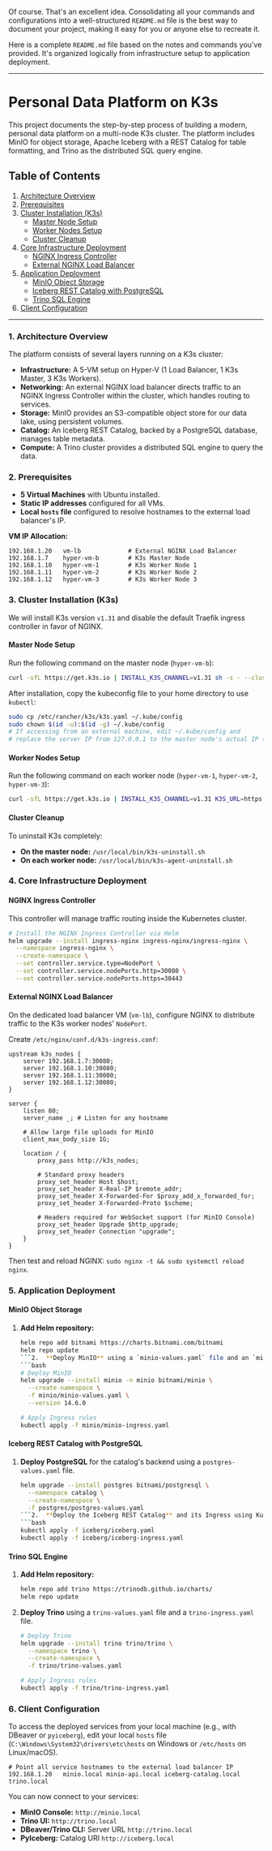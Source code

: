 Of course. That's an excellent idea. Consolidating all your commands and configurations into a well-structured `README.md` file is the best way to document your project, making it easy for you or anyone else to recreate it.

Here is a complete `README.md` file based on the notes and commands you've provided. It's organized logically from infrastructure setup to application deployment.

---

# Personal Data Platform on K3s

This project documents the step-by-step process of building a modern, personal data platform on a multi-node K3s cluster. The platform includes MinIO for object storage, Apache Iceberg with a REST Catalog for table formatting, and Trino as the distributed SQL query engine.

## Table of Contents

1.  [Architecture Overview](#1-architecture-overview)
2.  [Prerequisites](#2-prerequisites)
3.  [Cluster Installation (K3s)](#3-cluster-installation-k3s)
    *   [Master Node Setup](#master-node-setup)
    *   [Worker Nodes Setup](#worker-nodes-setup)
    *   [Cluster Cleanup](#cluster-cleanup)
4.  [Core Infrastructure Deployment](#4-core-infrastructure-deployment)
    *   [NGINX Ingress Controller](#nginx-ingress-controller)
    *   [External NGINX Load Balancer](#external-nginx-load-balancer)
5.  [Application Deployment](#5-application-deployment)
    *   [MinIO Object Storage](#minio-object-storage)
    *   [Iceberg REST Catalog with PostgreSQL](#iceberg-rest-catalog-with-postgresql)
    *   [Trino SQL Engine](#trino-sql-engine)
6.  [Client Configuration](#6-client-configuration)

---

### 1. Architecture Overview

The platform consists of several layers running on a K3s cluster:

-   **Infrastructure:** A 5-VM setup on Hyper-V (1 Load Balancer, 1 K3s Master, 3 K3s Workers).
-   **Networking:** An external NGINX load balancer directs traffic to an NGINX Ingress Controller within the cluster, which handles routing to services.
-   **Storage:** MinIO provides an S3-compatible object store for our data lake, using persistent volumes.
-   **Catalog:** An Iceberg REST Catalog, backed by a PostgreSQL database, manages table metadata.
-   **Compute:** A Trino cluster provides a distributed SQL engine to query the data.

### 2. Prerequisites

-   **5 Virtual Machines** with Ubuntu installed.
-   **Static IP addresses** configured for all VMs.
-   **Local `hosts` file** configured to resolve hostnames to the external load balancer's IP.

**VM IP Allocation:**
```
192.168.1.20   vm-lb             # External NGINX Load Balancer
192.168.1.7    hyper-vm-b        # K3s Master Node
192.168.1.10   hyper-vm-1        # K3s Worker Node 1
192.168.1.11   hyper-vm-2        # K3s Worker Node 2
192.168.1.12   hyper-vm-3        # K3s Worker Node 3
```

### 3. Cluster Installation (K3s)

We will install K3s version `v1.31` and disable the default Traefik ingress controller in favor of NGINX.

#### Master Node Setup

Run the following command on the master node (`hyper-vm-b`):

```bash
curl -sfL https://get.k3s.io | INSTALL_K3S_CHANNEL=v1.31 sh -s - --cluster-init --token k3scluster --disable traefik --disable servicelb
```

After installation, copy the kubeconfig file to your home directory to use `kubectl`:

```bash
sudo cp /etc/rancher/k3s/k3s.yaml ~/.kube/config
sudo chown $(id -u):$(id -g) ~/.kube/config
# If accessing from an external machine, edit ~/.kube/config and
# replace the server IP from 127.0.0.1 to the master node's actual IP (192.168.1.7).
```

#### Worker Nodes Setup

Run the following command on each worker node (`hyper-vm-1`, `hyper-vm-2`, `hyper-vm-3`):

```bash
curl -sfL https://get.k3s.io | INSTALL_K3S_CHANNEL=v1.31 K3S_URL=https://192.168.1.7:6443 K3S_TOKEN=k3scluster sh -
```

#### Cluster Cleanup

To uninstall K3s completely:
-   **On the master node:** `/usr/local/bin/k3s-uninstall.sh`
-   **On each worker node:** `/usr/local/bin/k3s-agent-uninstall.sh`

### 4. Core Infrastructure Deployment

#### NGINX Ingress Controller

This controller will manage traffic routing inside the Kubernetes cluster.

```bash
# Install the NGINX Ingress Controller via Helm
helm upgrade --install ingress-nginx ingress-nginx/ingress-nginx \
  --namespace ingress-nginx \
  --create-namespace \
  --set controller.service.type=NodePort \
  --set controller.service.nodePorts.http=30080 \
  --set controller.service.nodePorts.https=30443
```

#### External NGINX Load Balancer

On the dedicated load balancer VM (`vm-lb`), configure NGINX to distribute traffic to the K3s worker nodes' `NodePort`.

Create `/etc/nginx/conf.d/k3s-ingress.conf`:
```nginx
upstream k3s_nodes {
    server 192.168.1.7:30080;
    server 192.168.1.10:30080;
    server 192.168.1.11:30080;
    server 192.168.1.12:30080;
}

server {
    listen 80;
    server_name _; # Listen for any hostname

    # Allow large file uploads for MinIO
    client_max_body_size 1G;

    location / {
        proxy_pass http://k3s_nodes;

        # Standard proxy headers
        proxy_set_header Host $host;
        proxy_set_header X-Real-IP $remote_addr;
        proxy_set_header X-Forwarded-For $proxy_add_x_forwarded_for;
        proxy_set_header X-Forwarded-Proto $scheme;

        # Headers required for WebSocket support (for MinIO Console)
        proxy_set_header Upgrade $http_upgrade;
        proxy_set_header Connection "upgrade";
    }
}
```
Then test and reload NGINX: `sudo nginx -t && sudo systemctl reload nginx`.

### 5. Application Deployment

#### MinIO Object Storage

1.  **Add Helm repository:**
    ```bash
    helm repo add bitnami https://charts.bitnami.com/bitnami
    helm repo update
    ```2.  **Deploy MinIO** using a `minio-values.yaml` file and an `minio-ingress.yaml` file.
    ```bash
    # Deploy MinIO
    helm upgrade --install minio -n minio bitnami/minio \
      --create-namespace \
      -f minio/minio-values.yaml \
      --version 14.6.0

    # Apply Ingress rules
    kubectl apply -f minio/minio-ingress.yaml
    ```

#### Iceberg REST Catalog with PostgreSQL

1.  **Deploy PostgreSQL** for the catalog's backend using a `postgres-values.yaml` file.
    ```bash
    helm upgrade --install postgres bitnami/postgresql \
      --namespace catalog \
      --create-namespace \
      -f postgres/postgres-values.yaml
    ```2.  **Deploy the Iceberg REST Catalog** and its Ingress using Kubernetes manifests.
    ```bash
    kubectl apply -f iceberg/iceberg.yaml
    kubectl apply -f iceberg/iceberg-ingress.yaml
    ```

#### Trino SQL Engine

1.  **Add Helm repository:**
    ```bash
    helm repo add trino https://trinodb.github.io/charts/
    helm repo update
    ```
2.  **Deploy Trino** using a `trino-values.yaml` file and a `trino-ingress.yaml` file.
    ```bash
    # Deploy Trino
    helm upgrade --install trino trino/trino \
      --namespace trino \
      --create-namespace \
      -f trino/trino-values.yaml

    # Apply Ingress rules
    kubectl apply -f trino/trino-ingress.yaml
    ```

### 6. Client Configuration

To access the deployed services from your local machine (e.g., with DBeaver or `pyiceberg`), edit your local `hosts` file (`C:\Windows\System32\drivers\etc\hosts` on Windows or `/etc/hosts` on Linux/macOS).

```
# Point all service hostnames to the external load balancer IP
192.168.1.20   minio.local minio-api.local iceberg-catalog.local trino.local
```

You can now connect to your services:
-   **MinIO Console:** `http://minio.local`
-   **Trino UI:** `http://trino.local`
-   **DBeaver/Trino CLI:** Server URL `http://trino.local`
-   **PyIceberg:** Catalog URI `http://iceberg.local`